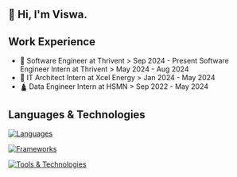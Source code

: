 ## 👋 Hi, I'm Viswa.

## Work Experience
 - 🏦 Software Engineer at Thrivent > Sep 2024 - Present
      Software Engineer Intern at Thrivent > May 2024 - Aug 2024
 - 🔌 IT Architect Intern at Xcel Energy > Jan 2024 - May 2024
 - 🛕 Data Engineer Intern at HSMN > Sep 2022 - May 2024

## Languages & Technologies
[![Languages](https://skillicons.dev/icons?i=ts,py,java,c,cpp,html,css,swift,ocaml)](https://skillicons.dev)

[![Frameworks](https://skillicons.dev/icons?i=nodejs,nextjs,react,flask,django,spring)](https://skillicons.dev)

[![Tools & Technologies](https://skillicons.dev/icons?i=mongodb,postgres,mysql,aws,kubernetes,docker,postman)](https://skillicons.dev)
